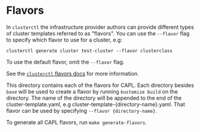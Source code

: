 # Flavors

In `clusterctl` the infrastructure provider authors can provide different types
of cluster templates referred to as "flavors". You can use the `--flavor` flag
to specify which flavor to use for a cluster, e.g:

```shell
clusterctl generate cluster test-cluster --flavor clusterclass
```

To use the default flavor, omit the `--flavor` flag.

See the [`clusterctl` flavors docs](https://cluster-api.sigs.k8s.io/clusterctl/commands/generate-cluster.html#flavors) for more information.

This directory contains each of the flavors for CAPL. Each directory besides `base` will be used to
create a flavor by running `kustomize build` on the directory. The name of the directory will be
appended to the end of the cluster-template.yaml, e.g cluster-template-{directory-name}.yaml. That
flavor can be used by specifying `--flavor {directory-name}`.

To generate all CAPL flavors, run `make generate-flavors`.
